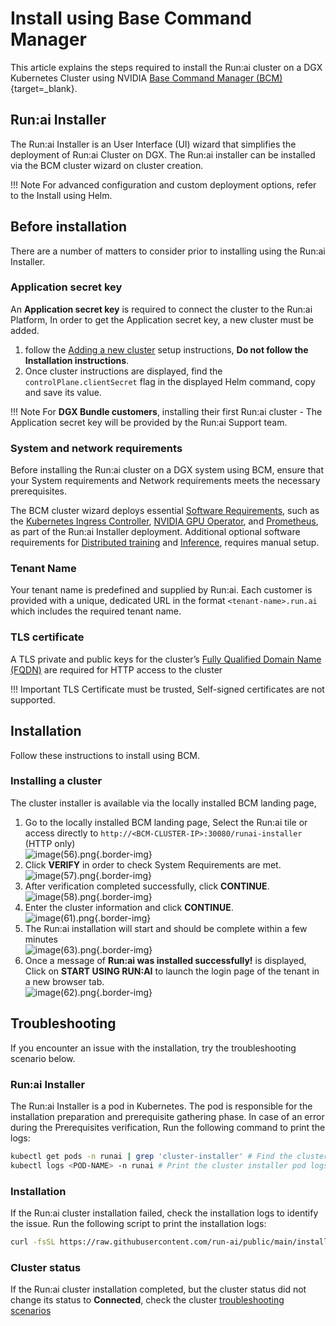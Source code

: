 # Install using Base Command Manager

This article explains the steps required to install the Run:ai cluster on a DGX Kubernetes Cluster using NVIDIA [Base Command Manager (BCM)](https://docs.nvidia.com/base-command-manager/index.html){target=_blank}.

## Run:ai Installer

The Run:ai Installer is an User Interface (UI) wizard that simplifies the deployment of Run:ai Cluster on DGX. The Run:ai installer can be installed via the BCM cluster wizard on cluster creation.

!!! Note
    For advanced configuration and custom deployment options, refer to the Install using Helm.

## Before installation

There are a number of matters to consider prior to installing using the Run:ai Installer.

### Application secret key

An **Application secret key** is required to connect the cluster to the Run:ai Platform, In order to get the Application secret key, a new cluster must be added.

1.  follow the [Adding a new cluster](./cluster-install.md) setup instructions, **Do not follow the Installation instructions**.
2.  Once cluster instructions are displayed, find the `controlPlane.clientSecret` flag in the displayed Helm command, copy and save its value.

!!! Note
    For **DGX Bundle customers**, installing their first Run:ai cluster - The Application secret key will be provided by the Run:ai Support team.

### System and network requirements

Before installing the Run:ai cluster on a DGX system using BCM, ensure that your System requirements and Network requirements meets the necessary prerequisites.

The BCM cluster wizard deploys essential [Software Requirements](./cluster-prerequisites.md#software-requirements), such as the [Kubernetes Ingress Controller](./cluster-prerequisites.md#kubernetes-ingress-controller), [NVIDIA GPU Operator](./cluster-prerequisites.md#nvidia-gpu-operator), and [Prometheus](./cluster-prerequisites.md#prometheus), as part of the Run:ai Installer deployment. Additional optional software requirements for [Distributed training](./cluster-prerequisites.md#distributed-training) and [Inference](./cluster-prerequisites.md#inference), requires manual setup.

### Tenant Name

Your tenant name is predefined and supplied by Run:ai. Each customer is provided with a unique, dedicated URL in the format `<tenant-name>.run.ai` which includes the required tenant name.

### TLS certificate

A TLS private and public keys for the cluster’s [Fully Qualified Domain Name (FQDN)](./cluster-prerequisites.md#fully-qualified-domain-name-fqdn) are required for HTTP access to the cluster

!!! Important
    TLS Certificate must be trusted, Self-signed certificates are not supported.

## Installation

Follow these instructions to install using BCM.

### Installing a cluster

The cluster installer is available via the locally installed BCM landing page,

<style>
.border-img {
  border: 2px solid black;
  border-radius: 10px;
}
</style>

1.  Go to the locally installed BCM landing page, Select the Run:ai tile or access directly to `http://<BCM-CLUSTER-IP>:30080/runai-installer` (HTTP only)  
![image(56).png](img/bcm1.png){.border-img}
2.  Click **VERIFY** in order to check System Requirements are met.  
    ![image(57).png](img/bcm2.png){.border-img}
3.  After verification completed successfully, click **CONTINUE**.  
    ![image(58).png](img/bcm2.5.png){.border-img}
4.  Enter the cluster information and click **CONTINUE**.  
    ![image(61).png](img/bcm3.png){.border-img}
5.  The Run:ai installation will start and should be complete within a few minutes  
    ![image(63).png](img/bcm4.png){.border-img}
6.  Once a message of **Run:ai was installed successfully!** is displayed, Click on **START USING RUN:AI** to launch the login page of the tenant in a new browser tab.  
    ![image(62).png](img/bcm5.png){.border-img}

## Troubleshooting

If you encounter an issue with the installation, try the troubleshooting scenario below.

### Run:ai Installer

The Run:ai Installer is a pod in Kubernetes. The pod is responsible for the installation preparation and prerequisite gathering phase. In case of an error during the Prerequisites verification, Run the following command to print the logs:

``` bash
kubectl get pods -n runai | grep 'cluster-installer' # Find the cluster installer pod's name
kubectl logs <POD-NAME> -n runai # Print the cluster installer pod logs
```
### Installation

If the Run:ai cluster installation failed, check the installation logs to identify the issue. Run the following script to print the installation logs:

``` bash
curl -fsSL https://raw.githubusercontent.com/run-ai/public/main/installation/get-installation-logs.sh
```

### Cluster status

If the Run:ai cluster installation completed, but the cluster status did not change its status to **Connected**, check the cluster [troubleshooting scenarios](../../config/clusters.md#troubleshooting-scenarios)
